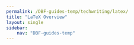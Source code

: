 ```yaml
---
permalink: /DBF-guides-temp/techwriting/latex/
title: "LaTeX Overview"
layout: single
sidebar:
    nav: "DBF-guides-temp"
---
```


